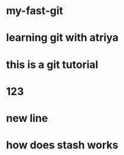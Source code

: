 # my-fast-git
# learning git with atriya
# this is a git tutorial
# 123
# new line
# how does stash works